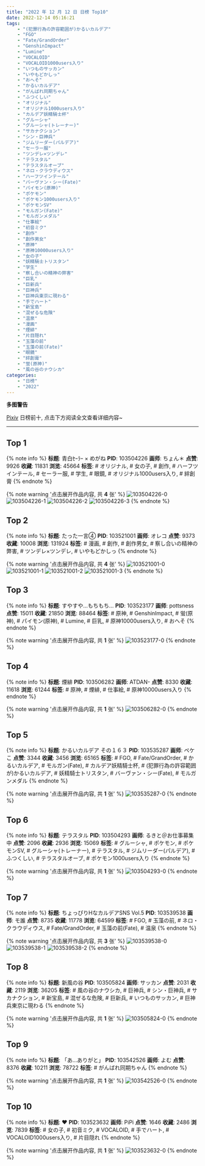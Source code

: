 ```yaml
---
title: "2022 年 12 月 12 日 日榜 Top10"
date: 2022-12-14 05:16:21
tags:
    - "(犯罪行為の許容範囲が)かるいカルデア"
    - "FGO"
    - "Fate/GrandOrder"
    - "GenshinImpact"
    - "Lumine"
    - "VOCALOID"
    - "VOCALOID1000users入り"
    - "いつものサッカン"
    - "いやもどかしっ"
    - "おへそ"
    - "かるいカルデア"
    - "がんばれ同期ちゃん"
    - "ふつくしい"
    - "オリジナル"
    - "オリジナル1000users入り"
    - "カルデア妖精騎士杯"
    - "グルーシャ"
    - "グルーシャ(トレーナー)"
    - "サカナクション"
    - "シン・巨神兵"
    - "ジムリーダー(パルデア)"
    - "セーラー服"
    - "ツンデレ×ツンデレ"
    - "テラスタル"
    - "テラスタルオーブ"
    - "ネロ・クラウディウス"
    - "ハーフツインテール"
    - "バーヴァン・シー(Fate)"
    - "パイモン(原神)"
    - "ポケモン"
    - "ポケモン1000users入り"
    - "ポケモンSV"
    - "モルガン(Fate)"
    - "モルガンメダル"
    - "仕事絵"
    - "初音ミク"
    - "創作"
    - "創作男女"
    - "原神"
    - "原神10000users入り"
    - "女の子"
    - "妖精騎士トリスタン"
    - "学生"
    - "察し合いの精神の弊害"
    - "巨乳"
    - "巨新兵"
    - "巨神兵"
    - "巨神兵東京に現わる"
    - "手でハート"
    - "新宝島"
    - "混ぜるな危険"
    - "温泉"
    - "漫画"
    - "煙緋"
    - "片目隠れ"
    - "玉藻の前"
    - "玉藻の前(Fate)"
    - "眼鏡"
    - "絆創膏"
    - "蛍(原神)"
    - "風の谷のナウシカ"
categories:
    - "日榜"
    - "2022"
---
```


<i class="fa fa-triangle-exclamation"></i>**多图警告**<i class="fa fa-triangle-exclamation"></i>

[Pixiv](https://www.pixiv.net/) 日榜前十, 点击下方阅读全文查看详细内容~

<!-- more -->

---

## Top 1

{% note info %}
**标题**: 青白ｾｰﾗｰ × めがね
**PID**: 103504226 **画师**: ちょん＊
**点赞**: 9926 **收藏**: 11831 **浏览**: 45664
**标签**: # オリジナル, # 女の子, # 創作, # ハーフツインテール, # セーラー服, # 学生, # 眼鏡, # オリジナル1000users入り, # 絆創膏
{% endnote %}

{% note warning '点击展开作品内容, 共 **4** 张' %}
![103504226-0](https://i.pixiv.re/img-original/img/2022/12/11/00/05/36/103504226_p0.png)
![103504226-1](https://i.pixiv.re/img-original/img/2022/12/11/00/05/36/103504226_p1.png)
![103504226-2](https://i.pixiv.re/img-original/img/2022/12/11/00/05/36/103504226_p2.png)
![103504226-3](https://i.pixiv.re/img-original/img/2022/12/11/00/05/36/103504226_p3.png)
{% endnote %}

## Top 2

{% note info %}
**标题**: たった一言④
**PID**: 103521001 **画师**: オレコ
**点赞**: 9373 **收藏**: 10008 **浏览**: 131924
**标签**: # 漫画, # 創作, # 創作男女, # 察し合いの精神の弊害, # ツンデレ×ツンデレ, # いやもどかしっ
{% endnote %}

{% note warning '点击展开作品内容, 共 **4** 张' %}
![103521001-0](https://i.pixiv.re/img-original/img/2022/12/11/16/34/13/103521001_p0.jpg)
![103521001-1](https://i.pixiv.re/img-original/img/2022/12/11/16/34/13/103521001_p1.jpg)
![103521001-2](https://i.pixiv.re/img-original/img/2022/12/11/16/34/13/103521001_p2.jpg)
![103521001-3](https://i.pixiv.re/img-original/img/2022/12/11/16/34/13/103521001_p3.jpg)
{% endnote %}

## Top 3

{% note info %}
**标题**: すやすや…もちもち…
**PID**: 103523177 **画师**: pottsness
**点赞**: 15011 **收藏**: 21850 **浏览**: 88464
**标签**: # 原神, # GenshinImpact, # 蛍(原神), # パイモン(原神), # Lumine, # 巨乳, # 原神10000users入り, # おへそ
{% endnote %}

{% note warning '点击展开作品内容, 共 **1** 张' %}
![103523177-0](https://i.pixiv.re/img-original/img/2022/12/11/18/00/05/103523177_p0.jpg)
{% endnote %}

## Top 4

{% note info %}
**标题**: 煙緋
**PID**: 103506282 **画师**: ATDAN-
**点赞**: 8330 **收藏**: 11618 **浏览**: 61244
**标签**: # 原神, # 煙緋, # 仕事絵, # 原神10000users入り
{% endnote %}

{% note warning '点击展开作品内容, 共 **1** 张' %}
![103506282-0](https://i.pixiv.re/img-original/img/2022/12/11/01/17/23/103506282_p0.jpg)
{% endnote %}

## Top 5

{% note info %}
**标题**: かるいカルデア その１６３
**PID**: 103535287 **画师**: ペケこ
**点赞**: 3344 **收藏**: 3456 **浏览**: 65165
**标签**: # FGO, # Fate/GrandOrder, # かるいカルデア, # モルガン(Fate), # カルデア妖精騎士杯, # (犯罪行為の許容範囲が)かるいカルデア, # 妖精騎士トリスタン, # バーヴァン・シー(Fate), # モルガンメダル
{% endnote %}

{% note warning '点击展开作品内容, 共 **1** 张' %}
![103535287-0](https://i.pixiv.re/img-original/img/2022/12/12/00/00/12/103535287_p0.png)
{% endnote %}

## Top 6

{% note info %}
**标题**: テラスタル
**PID**: 103504293 **画师**: るきと＠お仕事募集中
**点赞**: 2096 **收藏**: 2936 **浏览**: 15069
**标签**: # グルーシャ, # ポケモン, # ポケモンSV, # グルーシャ(トレーナー), # テラスタル, # ジムリーダー(パルデア), # ふつくしい, # テラスタルオーブ, # ポケモン1000users入り
{% endnote %}

{% note warning '点击展开作品内容, 共 **1** 张' %}
![103504293-0](https://i.pixiv.re/img-original/img/2022/12/11/00/06/57/103504293_p0.jpg)
{% endnote %}

## Top 7

{% note info %}
**标题**: ちょっぴりHなカルデアSNS Vol.5
**PID**: 103539538 **画师**: モ誰
**点赞**: 8735 **收藏**: 11778 **浏览**: 64599
**标签**: # FGO, # 玉藻の前, # ネロ・クラウディウス, # Fate/GrandOrder, # 玉藻の前(Fate), # 温泉
{% endnote %}

{% note warning '点击展开作品内容, 共 **3** 张' %}
![103539538-0](https://i.pixiv.re/img-original/img/2022/12/12/02/52/45/103539538_p0.png)
![103539538-1](https://i.pixiv.re/img-original/img/2022/12/12/02/52/45/103539538_p1.png)
![103539538-2](https://i.pixiv.re/img-original/img/2022/12/12/02/52/45/103539538_p2.png)
{% endnote %}

## Top 8

{% note info %}
**标题**: 新風の谷
**PID**: 103505824 **画师**: サッカン
**点赞**: 2031 **收藏**: 2119 **浏览**: 36205
**标签**: # 風の谷のナウシカ, # 巨神兵, # シン・巨神兵, # サカナクション, # 新宝島, # 混ぜるな危険, # 巨新兵, # いつものサッカン, # 巨神兵東京に現わる
{% endnote %}

{% note warning '点击展开作品内容, 共 **1** 张' %}
![103505824-0](https://i.pixiv.re/img-original/img/2022/12/11/00/59/53/103505824_p0.png)
{% endnote %}

## Top 9

{% note info %}
**标题**: 「あ…ありがと」
**PID**: 103542526 **画师**: よむ
**点赞**: 8376 **收藏**: 10211 **浏览**: 78722
**标签**: # がんばれ同期ちゃん
{% endnote %}

{% note warning '点击展开作品内容, 共 **1** 张' %}
![103542526-0](https://i.pixiv.re/img-original/img/2022/12/12/08/03/56/103542526_p0.png)
{% endnote %}

## Top 10

{% note info %}
**标题**: ❤︎
**PID**: 103523632 **画师**: PiPi
**点赞**: 1646 **收藏**: 2486 **浏览**: 7839
**标签**: # 女の子, # 初音ミク, # VOCALOID, # 手でハート, # VOCALOID1000users入り, # 片目隠れ
{% endnote %}

{% note warning '点击展开作品内容, 共 **1** 张' %}
![103523632-0](https://i.pixiv.re/img-original/img/2022/12/11/18/13/26/103523632_p0.png)
{% endnote %}
